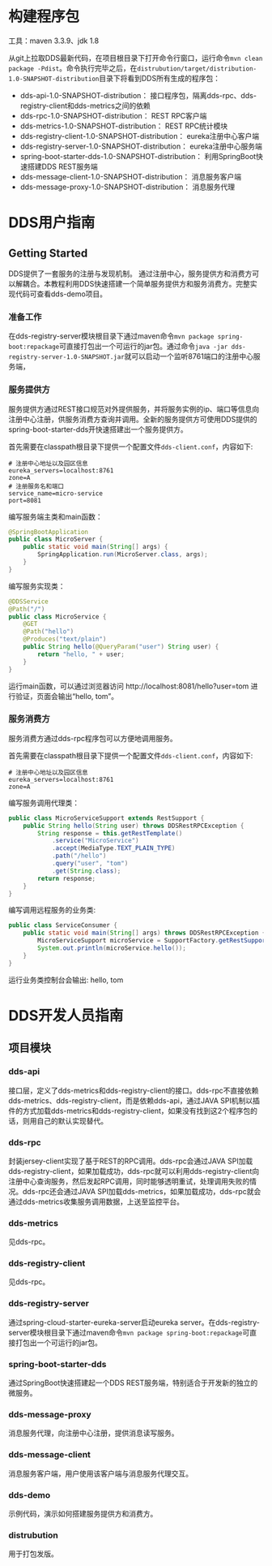# 构建程序包 #

工具：maven 3.3.9、jdk 1.8

从git上拉取DDS最新代码，在项目根目录下打开命令行窗口，运行命令`mvn clean package -Pdist`。命令执行完毕之后，在`distrubution/target/distribution-1.0-SNAPSHOT-distribution`目录下将看到DDS所有生成的程序包：

-	dds-api-1.0-SNAPSHOT-distribution：                 接口程序包，隔离dds-rpc、dds-registry-client和dds-metrics之间的依赖
-	dds-rpc-1.0-SNAPSHOT-distribution：                 REST RPC客户端
-	dds-metrics-1.0-SNAPSHOT-distribution：             REST RPC统计模块
-	dds-registry-client-1.0-SNAPSHOT-distribution：     eureka注册中心客户端
-	dds-registry-server-1.0-SNAPSHOT-distribution：     eureka注册中心服务端
-	spring-boot-starter-dds-1.0-SNAPSHOT-distribution： 利用SpringBoot快速搭建DDS REST服务端
-	dds-message-client-1.0-SNAPSHOT-distribution：      消息服务客户端
-	dds-message-proxy-1.0-SNAPSHOT-distribution：       消息服务代理

# DDS用户指南 #

## Getting Started ##

DDS提供了一套服务的注册与发现机制。 通过注册中心，服务提供方和消费方可以解耦合。本教程利用DDS快速搭建一个简单服务提供方和服务消费方。完整实现代码可查看dds-demo项目。

### 准备工作 ###

在dds-registry-server模块根目录下通过maven命令`mvn package spring-boot:repackage`可直接打包出一个可运行的jar包。通过命令`java -jar dds-registry-server-1.0-SNAPSHOT.jar`就可以启动一个监听8761端口的注册中心服务端，

### 服务提供方 ###

服务提供方通过REST接口规范对外提供服务，并将服务实例的ip、端口等信息向注册中心注册，供服务消费方查询并调用。全新的服务提供方可使用DDS提供的spring-boot-starter-dds开快速搭建出一个服务提供方。

首先需要在classpath根目录下提供一个配置文件`dds-client.conf`，内容如下:

```properties
# 注册中心地址以及园区信息
eureka_servers=localhost:8761
zone=A
# 注册服务名和端口
service_name=micro-service
port=8081
```

编写服务端主类和main函数：

```java
@SpringBootApplication
public class MicroServer {
    public static void main(String[] args) {
        SpringApplication.run(MicroServer.class, args);
    }
}
```

编写服务实现类：

```java
@DDSService
@Path("/")
public class MicroService {
    @GET
    @Path("hello")
    @Produces("text/plain")
    public String hello(@QueryParam("user") String user) {
        return "hello, " + user;
    }
}
```

运行main函数，可以通过浏览器访问 http://localhost:8081/hello?user=tom 进行验证，页面会输出“hello, tom”。

### 服务消费方 ###

服务消费方通过dds-rpc程序包可以方便地调用服务。

首先需要在classpath根目录下提供一个配置文件`dds-client.conf`，内容如下:

```properties
# 注册中心地址以及园区信息
eureka_servers=localhost:8761
zone=A
```

编写服务调用代理类：

```java
public class MicroServiceSupport extends RestSupport {
    public String hello(String user) throws DDSRestRPCException {
        String response = this.getRestTemplate()
            .service("MicroService")
            .accept(MediaType.TEXT_PLAIN_TYPE)
            .path("/hello")
            .query("user", "tom")
            .get(String.class);
        return response;
    }
}
```

编写调用远程服务的业务类:

```java
public class ServiceConsumer {
    public static void main(String[] args) throws DDSRestRPCException {
        MicroServiceSupport microService = SupportFactory.getRestSupport(MicroServiceSupport.class);
        System.out.println(microService.hello());
    }
}
```

运行业务类控制台会输出: hello, tom

# DDS开发人员指南 #

## 项目模块 ##

### dds-api ###

接口层，定义了dds-metrics和dds-registry-client的接口。dds-rpc不直接依赖dds-metrics、dds-registry-client，而是依赖dds-api，通过JAVA SPI机制以插件的方式加载dds-metrics和dds-registry-client，如果没有找到这2个程序包的话，则用自己的默认实现替代。

### dds-rpc ###

封装jersey-client实现了基于REST的RPC调用。dds-rpc会通过JAVA SPI加载dds-registry-client，如果加载成功，dds-rpc就可以利用dds-registry-client向注册中心查询服务，然后发起RPC调用，同时能够透明重试，处理调用失败的情况。dds-rpc还会通过JAVA SPI加载dds-metrics，如果加载成功，dds-rpc就会通过dds-metrics收集服务调用数据，上送至监控平台。

### dds-metrics ###

见dds-rpc。

### dds-registry-client ###

见dds-rpc。

### dds-registry-server ###

通过spring-cloud-starter-eureka-server启动eureka server。在dds-registry-server模块根目录下通过maven命令`mvn package spring-boot:repackage`可直接打包出一个可运行的jar包。

### spring-boot-starter-dds ###

通过SpringBoot快速搭建起一个DDS REST服务端，特别适合于开发新的独立的微服务。

### dds-message-proxy ###

消息服务代理，向注册中心注册，提供消息读写服务。

### dds-message-client ###

消息服务客户端，用户使用该客户端与消息服务代理交互。

### dds-demo ###

示例代码，演示如何搭建服务提供方和消费方。

### distrubution ###

用于打包发版。
